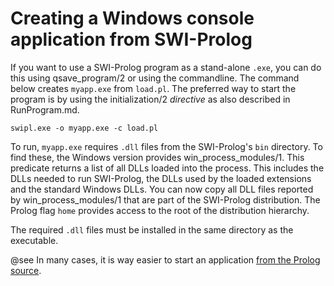 # Creating a Windows console application from SWI-Prolog

If you want to use a SWI-Prolog program as a stand-alone ``.exe``, you can
do this using qsave_program/2 or using the commandline. The command
below creates ``myapp.exe`` from ``load.pl``.   The preferred way to
start the program is by using the initialization/2 _directive_ as
also described in RunProgram.md.

```
swipl.exe -o myapp.exe -c load.pl
```

To run, ``myapp.exe`` requires ``.dll`` files from the SWI-Prolog's
``bin`` directory.  To find these, the Windows version provides
win_process_modules/1.  This predicate returns a list of all DLLs
loaded into the process. This includes the DLLs needed to run
SWI-Prolog, the DLLs used by the loaded extensions and the standard
Windows DLLs. You can now copy all DLL files reported by
win_process_modules/1 that are part of the SWI-Prolog
distribution. The Prolog flag `home` provides access to the root of
the distribution hierarchy.

The required ``.dll`` files must be installed in the same directory as
the executable.

@see In many cases, it is way easier to start an application [from the
Prolog source](<RunProgram.html>).
